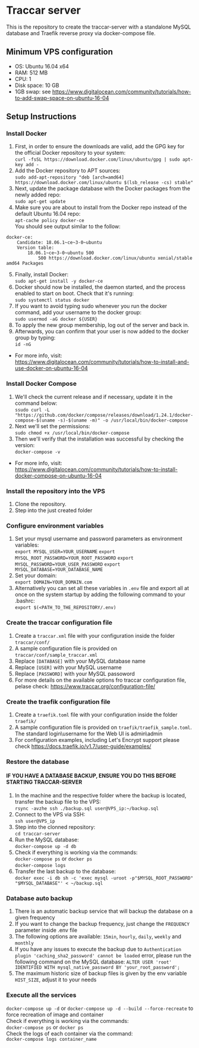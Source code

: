# Traccar server
This is the repository to create the traccar-server with a standalone MySQL database and Traefik reverse proxy via docker-compose file.
## Minimum VPS configuration
- OS: Ubuntu 16.04 x64
- RAM: 512 MB
- CPU: 1
- Disk space: 10 GB
- 1GB swap: see https://www.digitalocean.com/community/tutorials/how-to-add-swap-space-on-ubuntu-16-04
## Setup Instructions
### Install Docker
1. First, in order to ensure the downloads are valid, add the GPG key for the official Docker repository to your system:  
`curl -fsSL https://download.docker.com/linux/ubuntu/gpg | sudo apt-key add -`
2. Add the Docker repository to APT sources:  
`sudo add-apt-repository "deb [arch=amd64] https://download.docker.com/linux/ubuntu $(lsb_release -cs) stable"`
3. Next, update the package database with the Docker packages from the newly added repo:  
`sudo apt-get update`
4. Make sure you are about to install from the Docker repo instead of the default Ubuntu 16.04 repo:  
`apt-cache policy docker-ce`  
 You should see output similar to the follow:  
```
docker-ce:
    Candidate: 18.06.1~ce~3-0~ubuntu
    Version table:
        18.06.1~ce~3-0~ubuntu 500
            500 https://download.docker.com/linux/ubuntu xenial/stable amd64 Packages
```
5. Finally, install Docker:  
`sudo apt-get install -y docker-ce`
6. Docker should now be installed, the daemon started, and the process enabled to start on boot. Check that it's running:  
`sudo systemctl status docker`
7. If you want to avoid typing sudo whenever you run the docker command, add your username to the docker group:  
`sudo usermod -aG docker ${USER}`
8. To apply the new group membership, log out of the server and back in.
9. Afterwards, you can confirm that your user is now added to the docker group by typing:  
`id -nG`  

- For more info, visit: https://www.digitalocean.com/community/tutorials/how-to-install-and-use-docker-on-ubuntu-16-04
### Install Docker Compose
1. We'll check the current release and if necessary, update it in the command below:  
`ssudo curl -L "https://github.com/docker/compose/releases/download/1.24.1/docker-compose-$(uname -s)-$(uname -m)" -o /usr/local/bin/docker-compose`
2. Next we'll set the permissions:  
`sudo chmod +x /usr/local/bin/docker-compose`
3. Then we'll verify that the installation was successful by checking the version:  
`docker-compose -v`

- For more info, visit: https://www.digitalocean.com/community/tutorials/how-to-install-docker-compose-on-ubuntu-16-04
### Install the repository into the VPS
1. Clone the repository.
1. Step into the just created folder 

### Configure environment variables
1. Set your mysql username and password parameters as environment variables:  
`export MYSQL_USER=YOUR_USERNAME` `export MYSQL_ROOT_PASSWORD=YOUR_ROOT_PASSWORD` `export MYSQL_PASSWORD=YOUR_USER_PASSWORD` `export MYSQL_DATABASE=YOUR_DATABASE_NAME`
2. Set your domain:  
`export DOMAIN=YOUR_DOMAIN.com`
2. Alternatively you can set all these variables in `.env` file and export all at once on the system startup by adding the following command to your .bashrc:  
`export $(<PATH_TO_THE_REPOSITORY/.env)`

### Create the traccar configuration file
1. Create a `traccar.xml` file with your configuration inside the folder `traccar/conf/`
1. A sample configuration file is provided on `traccar/conf/sample_traccar.xml`
1. Replace `[DATABASE]` with your MySQL database name
1. Replace `[USER]` with your MySQL username
1. Replace `[PASSWORD]` with your MySQL passoword
1. For more details on the available options fro traccar configuration file, pelase check: https://www.traccar.org/configuration-file/

### Create the traefik configuration file
1. Create a `traefik.toml` file with your configuration inside the folder `traefik/`
1. A sample configuration file is provided on `traefik/traefik_sample.toml`. The standard login\username for the Web UI is admin\admin
1. For configuration examples, including Let's Encrypt support please check https://docs.traefik.io/v1.7/user-guide/examples/

### Restore the database
#### IF YOU HAVE A DATABASE BACKUP, ENSURE YOU DO THIS BEFORE STARTING TRACCAR-SERVER
1. In the machine and the respective folder where the backup is located, transfer the backup file to the VPS:  
`rsync -avzhe ssh ./backup.sql user@VPS_ip:~/backup.sql`
2. Connect to the VPS via SSH:  
`ssh user@VPS_ip`
2. Step into the clonned repository:  
`cd traccar-server`
2. Run the MySQL database:  
`docker-compose up -d db`
2. Check if everything is working via the commands:  
`docker-compose ps` or `docker ps`  
`docker-compose logs`
3. Transfer the last backup to the database:  
`docker exec -i db sh -c 'exec mysql -uroot -p"$MYSQL_ROOT_PASSWORD" "$MYSQL_DATABASE"' < ~/backup.sql`

### Database auto backup
1. There is an automatic backup service that will backup the database on a given frequency
2. If you want to change the backup frequency, just change the `FREQUENCY` parameter inside .env file
3. The following options are available: `15min`, `hourly`, `daily`, `weekly` and `monthly`
4. If you have any issues to execute the backup due to `Authentication plugin 'caching_sha2_password' cannot be loaded` error, please run the following command on the MySQL database: `ALTER USER 'root' IDENTIFIED WITH mysql_native_password BY 'your_root_password';`
5. The maximum historic size of backup files is given by the env variable `HIST_SIZE`, adjust it to your needs

### Execute all the services
`docker-compose up -d` or `docker-compose up -d --build --force-recreate` to force recreation of image and container  
Check if everything is working via the commands:  
`docker-compose ps` or `docker ps`  
Check the logs of each container via the command:  
`docker-compose logs container_name`

